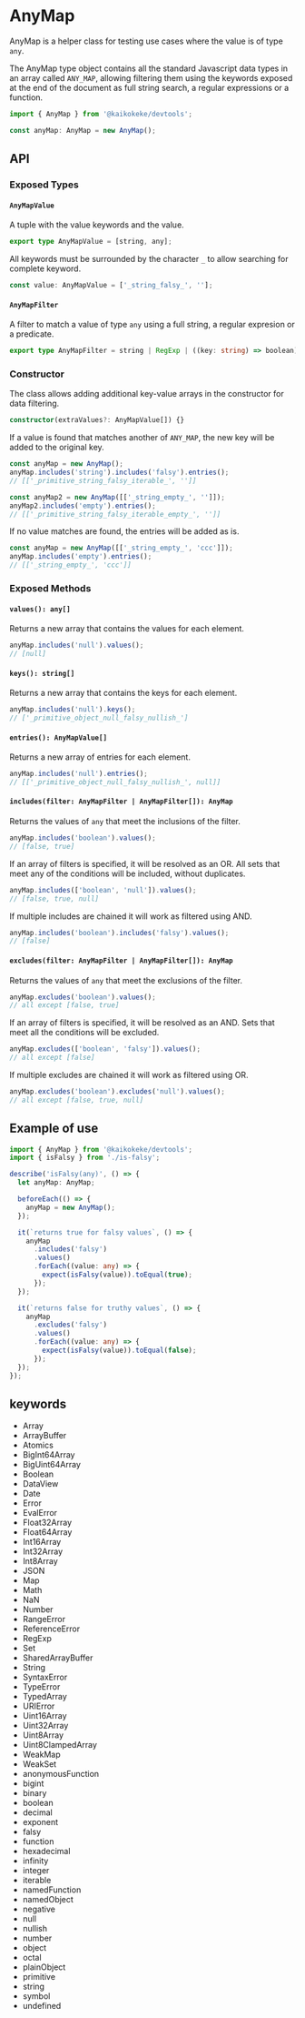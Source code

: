 # AnyMap

AnyMap is a helper class for testing use cases where the value is of type `any`.

The AnyMap type object contains all the standard Javascript data types in an array called `ANY_MAP`, allowing filtering them using the keywords exposed at the end of the document as full string search, a regular expressions or a function.

```ts
import { AnyMap } from '@kaikokeke/devtools';

const anyMap: AnyMap = new AnyMap();
```

## API

### Exposed Types

#### `AnyMapValue`

A tuple with the value keywords and the value.

```ts
export type AnyMapValue = [string, any];
```

All keywords must be surrounded by the character `_` to allow searching for complete keyword.

```ts
const value: AnyMapValue = ['_string_falsy_', ''];
```

#### `AnyMapFilter`

A filter to match a value of type `any` using a full string, a regular expresion or a predicate.

```ts
export type AnyMapFilter = string | RegExp | ((key: string) => boolean);
```

### Constructor

The class allows adding additional key-value arrays ​​in the constructor for data filtering.

```ts
constructor(extraValues?: AnyMapValue[]) {}
```

If a value is found that matches another of `ANY_MAP`, the new key will be added to the original key.

```ts
const anyMap = new AnyMap();
anyMap.includes('string').includes('falsy').entries();
// [['_primitive_string_falsy_iterable_', '']]

const anyMap2 = new AnyMap([['_string_empty_', '']]);
anyMap2.includes('empty').entries();
// [['_primitive_string_falsy_iterable_empty_', '']]
```

If no value matches are found, the entries will be added as is.

```ts
const anyMap = new AnyMap([['_string_empty_', 'ccc']]);
anyMap.includes('empty').entries();
// [['_string_empty_', 'ccc']]
```

### Exposed Methods

#### `values(): any[]`

Returns a new array that contains the values for each element.

```ts
anyMap.includes('null').values();
// [null]
```

#### `keys(): string[]`

Returns a new array that contains the keys for each element.

```ts
anyMap.includes('null').keys();
// ['_primitive_object_null_falsy_nullish_']
```

#### `entries(): AnyMapValue[]`

Returns a new array of entries for each element.

```ts
anyMap.includes('null').entries();
// [['_primitive_object_null_falsy_nullish_', null]]
```

#### `includes(filter: AnyMapFilter | AnyMapFilter[]): AnyMap`

Returns the values of `any` that meet the inclusions of the filter.

```ts
anyMap.includes('boolean').values();
// [false, true]
```

If an array of filters is specified, it will be resolved as an OR.
All sets that meet any of the conditions will be included, without duplicates.

```ts
anyMap.includes(['boolean', 'null']).values();
// [false, true, null]
```

If multiple includes are chained it will work as filtered using AND.

```ts
anyMap.includes('boolean').includes('falsy').values();
// [false]
```

#### `excludes(filter: AnyMapFilter | AnyMapFilter[]): AnyMap`

Returns the values of `any` that meet the exclusions of the filter.

```ts
anyMap.excludes('boolean').values();
// all except [false, true]
```

If an array of filters is specified, it will be resolved as an AND.
Sets that meet all the conditions will be excluded.

```ts
anyMap.excludes(['boolean', 'falsy']).values();
// all except [false]
```

If multiple excludes are chained it will work as filtered using OR.

```ts
anyMap.excludes('boolean').excludes('null').values();
// all except [false, true, null]
```

## Example of use

```ts
import { AnyMap } from '@kaikokeke/devtools';
import { isFalsy } from './is-falsy';

describe('isFalsy(any)', () => {
  let anyMap: AnyMap;

  beforeEach(() => {
    anyMap = new AnyMap();
  });

  it(`returns true for falsy values`, () => {
    anyMap
      .includes('falsy')
      .values()
      .forEach((value: any) => {
        expect(isFalsy(value)).toEqual(true);
      });
  });

  it(`returns false for truthy values`, () => {
    anyMap
      .excludes('falsy')
      .values()
      .forEach((value: any) => {
        expect(isFalsy(value)).toEqual(false);
      });
  });
});
```

## keywords

- Array
- ArrayBuffer
- Atomics
- BigInt64Array
- BigUint64Array
- Boolean
- DataView
- Date
- Error
- EvalError
- Float32Array
- Float64Array
- Int16Array
- Int32Array
- Int8Array
- JSON
- Map
- Math
- NaN
- Number
- RangeError
- ReferenceError
- RegExp
- Set
- SharedArrayBuffer
- String
- SyntaxError
- TypeError
- TypedArray
- URIError
- Uint16Array
- Uint32Array
- Uint8Array
- Uint8ClampedArray
- WeakMap
- WeakSet
- anonymousFunction
- bigint
- binary
- boolean
- decimal
- exponent
- falsy
- function
- hexadecimal
- infinity
- integer
- iterable
- namedFunction
- namedObject
- negative
- null
- nullish
- number
- object
- octal
- plainObject
- primitive
- string
- symbol
- undefined
